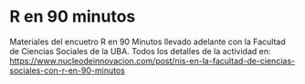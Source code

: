 # R en 90 minutos
Materiales del encuetro R en 90 Minutos llevado adelante con la Facultad de Ciencias Sociales de la UBA. 
Todos los detalles de la actividad en: https://www.nucleodeinnovacion.com/post/nis-en-la-facultad-de-ciencias-sociales-con-r-en-90-minutos 
